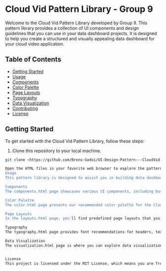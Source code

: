 # Cloud Vid Pattern Library - Group 9

Welcome to the Cloud Vid Pattern Library developed by Group 9. This pattern library provides a collection of UI components and design guidelines that you can use in your data dashboard projects. It is designed to help you create a structured and visually appealing data dashboard for your cloud video application.

## Table of Contents

- [Getting Started](#getting-started)
- [Usage](#usage)
- [Components](#components)
- [Color Palette](#color-palette)
- [Page Layouts](#page-layouts)
- [Typography](#typography)
- [Data Visualization](#data-visualization)
- [Contributing](#contributing)
- [License](#license)

## Getting Started

To get started with the Cloud Vid Pattern Library, follow these steps:

1. Clone this repository to your local machine.

```bash
git clone <https://github.com/Breno-Godoi/UI-Design-Pattern---CloudVid.git>

Open the HTML files in your favorite web browser to explore the pattern library's components and guidelines.
Usage
This pattern library is designed to assist you in building data dashboards for your cloud video application. You can use the provided UI components, color palette, page layouts, typography, and data visualization examples to create a cohesive and visually appealing user interface.

Components
The components.html page showcases various UI components, including buttons and feature cards, that you can use in your data dashboard projects.

Color Palette
The color.html page presents our recommended color palette for the Cloud Vid brand. Use these colors to maintain a consistent look and feel in your application.

Page Layouts
In the layouts.html page, you'll find predefined page layouts that you can use as a starting point for structuring your data dashboard.

Typography
The typography.html page provides font recommendations for headers, text, and blockquotes to ensure readability and visual appeal in your dashboard.

Data Visualization
The visualization.html page is where you can explore data visualization examples and content to help you present your data effectively.


License
This project is licensed under the MIT License, which means you are free to use, modify, and distribute this pattern library for your own projects.